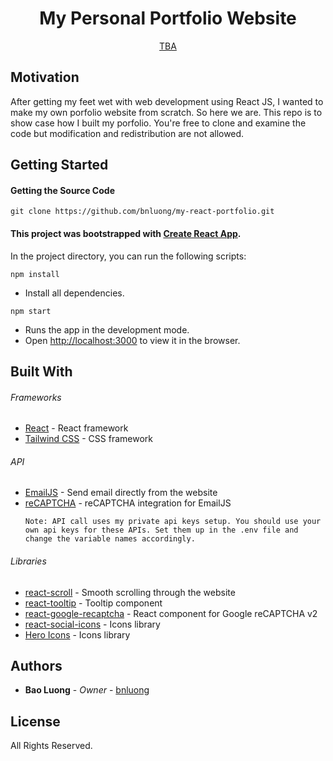 <p align="center">
  <h1 align="center">My Personal Portfolio Website</h1>

  <p align="center">
    <a href="https://github.com/bnluong">TBA</a>
  </p>
</p>

## Motivation

After getting my feet wet with web development using React JS, I wanted to make
my own porfolio website from scratch. So here we are. This repo is to show case
how I built my porfolio. You're free to clone and examine the code but
modification and redistribution are not allowed.

## Getting Started

#### Getting the Source Code

```
git clone https://github.com/bnluong/my-react-portfolio.git
```

#### This project was bootstrapped with [Create React App](https://github.com/facebook/create-react-app).

In the project directory, you can run the following scripts:

`npm install`

-   Install all dependencies.<br />

`npm start`

-   Runs the app in the development mode.<br />
-   Open [http://localhost:3000](http://localhost:3000) to view it in the
    browser.

## Built With

###### Frameworks

-   [React](https://reactjs.org/) - React framework
-   [Tailwind CSS](https://tailwindcss.com/) - CSS framework

###### API

-   [EmailJS](https://www.emailjs.com/) - Send email directly from the website
-   [reCAPTCHA](https://www.google.com/recaptcha/about/) - reCAPTCHA integration
    for EmailJS
    ```
    Note: API call uses my private api keys setup. You should use your own api keys for these APIs. Set them up in the .env file and change the variable names accordingly.
    ```

###### Libraries

-   [react-scroll](https://www.npmjs.com/package/react-scroll) - Smooth
    scrolling through the website
-   [react-tooltip](https://www.npmjs.com/package/react-tooltip) - Tooltip
    component
-   [react-google-recaptcha](https://www.npmjs.com/package/react-google-recaptcha) -
    React component for Google reCAPTCHA v2
-   [react-social-icons](https://www.npmjs.com/package/react-social-icons) -
    Icons library
-   [Hero Icons](https://heroicons.com/) - Icons library

## Authors

-   **Bao Luong** - _Owner_ - [bnluong](https://github.com/bnluong)

## License

All Rights Reserved.
